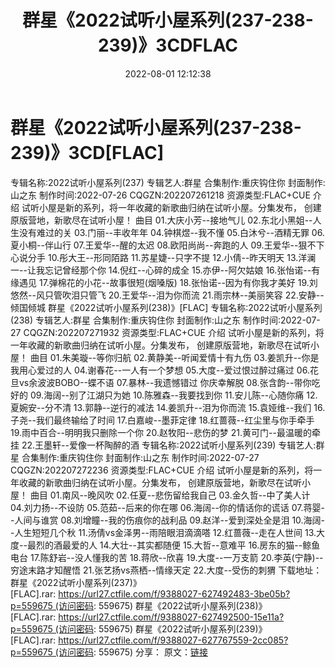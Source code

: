 ﻿---
title: 群星《2022试听小屋系列(237-238-239)》3CDFLAC
date: 2022-08-01 12:12:38
categories: APE、FLAC、MP3
tags: 华语中文
---
# 群星《2022试听小屋系列(237-238-239)》3CD[FLAC]

专辑名称:2022试听小屋系列(237)
专辑艺人:群星
合集制作:重庆钩住你
封面制作:山之东
制作时间:2022-07-26
CQGZN:202207261218
资源类型:FLAC+CUE
介绍
试听小屋是新的系列，将一年收藏的新歌曲归纳在试听小屋。分集发布，
创建原版营地，新歌尽在试听小屋！
曲目
01.大庆小芳--接地气儿
02.东北小黑姐--人生没有难过的关
03.门丽--丰收年年
04.钟棋煜--我不懂
05.白沐兮--酒精无罪
06.夏小桐--伴山行
07.王爱华--醒的太迟
08.欧阳尚尚--奔跑的人
09.王爱华--狠不下心说分手
10.彤大王--形同陌路
11.苏星婕--只字不提
12.小倩--昨天明天
13.洋澜一--让我忘记曾经那个你
14.倪红--心碎的成全
15.亦伊--阿欠姑娘
16.张怡诺--有缘遇见
17.弹棉花的小花--故事很短(烟嗓版)
18.张怡诺--因为有你我才美好
19.刘悠然--风只管吹泪只管飞
20.王爱华--泪为你而流
21.雨宗林--美丽笑容
22.安静--倾国倾城
群星《2022试听小屋系列(238)》[FLAC]
专辑名称:2022试听小屋系列(238)
专辑艺人:群星
合集制作:重庆钩住你
封面制作:山之东
制作时间:2022-07-27
CQGZN:202207271932
资源类型:FLAC+CUE
介绍
试听小屋是新的系列，将一年收藏的新歌曲归纳在试听小屋。分集发布，
创建原版营地，新歌尽在试听小屋！
曲目
01.朱美璇--等你归航
02.黄静美--听闻爱情十有九伤
03.姜凯升--你是我用心爱过的人
04.谢春花--一人有一个梦想
05.大度--爱过恨过醉过痛过
06.花旦vs余波波BOBO--蝶不语
07.暴林--我遗憾错过 你庆幸解脱
08.张含韵--带你吃好的
09.海阔--别了江湖只为她
10.陈雅森--我要找到你
11.安儿陈--心随你痛
12.夏婉安--分不清
13.郭静--逆行的减法
14.姜凯升--泪为你而流
15.袁娅维--我们
16.子尧--我们最终输给了时间
17.白嘉峻--墨菲定律
18.红蔷薇--红尘里与你手牵手
19.雨中百合--明明我只删除一个你
20.赵牧阳--悲伤的梦
21.黄可门--最温暖的牵挂
22.王墨轩--爱像一杯陶醉的酒
专辑名称:2022试听小屋系列(239)
专辑艺人:群星
合集制作:重庆钩住你
封面制作:山之东
制作时间:2022-07-27
CQGZN:202207272236
资源类型:FLAC+CUE
介绍
试听小屋是新的系列，将一年收藏的新歌曲归纳在试听小屋。分集发布，
创建原版营地，新歌尽在试听小屋！
曲目
01.南风--晚风吹
02.任夏--悲伤留给我自己
03.金久哲--中了美人计
04.刘力扬--不设防
05.范茹--后来的你在哪
06.海阔--你的情话你的谎话
07.蒋婴--人间与谁赏
08.刘增瞳--我的伤痕你的战利品
09.赵洋--爱到深处全是泪
10.海阔--人生短短几个秋
11.汤倩vs金泽男--雨陪眼泪滴滴嗒
12.红蔷薇--走在人世间
13.大度--最烈的酒最爱的人
14.大壮--其实都随便
15.大哲--意难平
16.房东的猫--鲸鱼电台
17.陈舒岩--没人懂我的苦
18.蒋欣--欣喜
19.大度--一万支箭
20.李英(宁静)--穷途末路才知醒悟
21.张艺扬vs燕栖--情缘天定
22.大度--受伤的刺猬
下载地址：
群星《2022试听小屋系列(237)》[FLAC].rar: https://url27.ctfile.com/f/9388027-627492483-3be05b?p=559675 (访问密码:
559675)
群星《2022试听小屋系列(238)》[FLAC].rar: https://url27.ctfile.com/f/9388027-627492500-15e11a?p=559675 (访问密码:
559675)
群星《2022试听小屋系列(239)》[FLAC].rar: https://url27.ctfile.com/f/9388027-627767559-2cc085?p=559675 (访问密码:
559675)
分享：
原文：[链接](https://blog.sina.com.cn/s/blog_1647c7e7601030yn0.html)